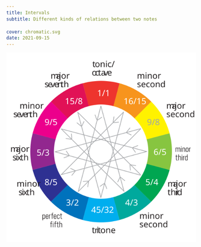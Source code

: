 ```yaml
---
title: Intervals
subtitle: Different kinds of relations between two notes

cover: chromatic.svg
date: 2021-09-15
---
```


![svg](./chromatic.svg)
